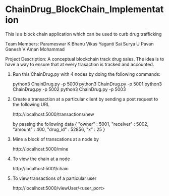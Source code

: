# ChainDrug_BlockChain_Implementation
This is a block chain application which can be used to curb drug trafficking

Team Members:
	Parameswar K
	Bhanu Vikas Yaganti
	Sai Surya U
	Pavan Ganesh V
	Aman Mohammad

Project Description:
	A conceptual blockchain track drug sales.
	The idea is to have a way to ensure that at every trasaction is tracked and accounted.



1. Run this ChainDrug.py with 4 nodes by doing the following commands:
	
	python3 ChainDrug.py -p 5000
	python3 ChainDrug.py -p 5001
	python3 ChainDrug.py -p 5002
	python3 ChainDrug.py -p 5003


2. Create a transaction at a particular client by sending a post request to the following URL
	
	http://localhost:5000/transactions/new

	by passing the following data
	{
		"owner" : 5001,
		"receiver" : 5002,
		"amount" : 400,
		"drug_id" : 52856,
		"x" : 25
	}


3. Mine a block of transcations at a node by
	
	http://localhost:5000/mine


4. To view the chain at a node 
	
	http://localhost:5001/chain


5. To view transactions of a particular user
	
	http://localhost:5000/viewUser/<user_port>
